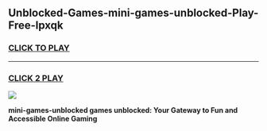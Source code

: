 
## Unblocked-Games-mini-games-unblocked-Play-Free-lpxqk
<h3>
<a href="https://premium76.site?title=mini-games-unblocked&ref=23A">CLICK TO PLAY</a></h3>
<hr>

<h3>
<a href="https://premium76.site?title=mini-games-unblocked&ref=23A">CLICK 2 PLAY</a>
  
</h3>

<a href="https://premium76.site?title=mini-games-unblocked&ref=23A"><img src="https://clearcache.store/games.png"></a>


**mini-games-unblocked games unblocked: Your Gateway to Fun and Accessible Online Gaming**
